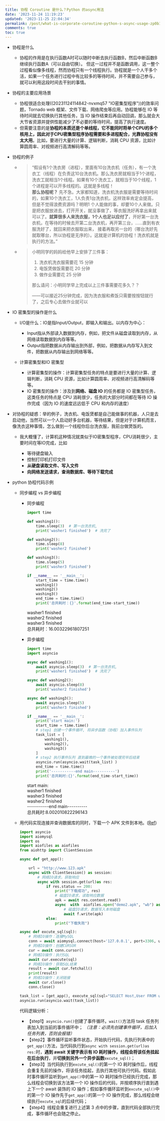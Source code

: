 ```yaml
---
title: 协程 Coroutine 是什么？Python 的async用法
date: '2023-11-24 11:19:23'
updated: '2023-11-25 22:04:34'
permalink: /post/what-is-corporate-coroutine-python-s-async-usage-zp0b11.html
comments: true
toc: true
---
```




* 协程是什么

  * 协程的作用是在执行函数A时可以随时中断去执行函数B，然后中断函数B继续执行函数A（可以自由切换）。 但这一过程并不是函数调用，这一整个过程看似像多线程，然而协程只有一个线程执行。协程就是一个人干多个活，如果一个任务进行过程中有比较多的等待时间，并不需要自己参与，就可以利用这段时间去干别的事情。
* 协程的主要应用场景

  * 协程很适合处理((20231124114842-nvxmq57 "IO密集型程序"))的效率问题，Tornado web 框架、文件下载、网络爬虫等应用。协程能够在 IO 等待时间就去切换执行其他任务，当 IO 操作结束后再自动回调，那么就会大大节省资源并提供性能减少了不必要的等待时间，提高了执行速度。
  * 但需要注意的是<span style="font-weight: bold;" data-type="strong">协程的本质还是个单线程，它不能同时将单个CPU的多个核用上，因此对于CPU密集型程序协程需要和多进程配合，光靠协程没有太大用</span>。比如，要进行大量的计算、逻辑判断，消耗 CPU 资源，比如计算圆周率、对视频进行高清解码等等。
* 协程的例子

  * > “假设有1个洗衣房（进程），里面有10台洗衣机（任务），有一个洗衣工（线程）在负责这10台洗衣机。那么洗衣房就相当于1个进程，洗衣工就相当1个线程。如果有10个洗衣工，就相当于10个线程，1个进程是可以开多线程的。这就是多线程！  
    > <span style="font-weight: bold;" data-type="strong">那么协程呢？</span>  先不急。大家都知道，洗衣机洗衣服是需要等待时间的，如果10个洗衣工，1人负责1台洗衣机，这样效率肯定会提高，但是不觉得浪费资源吗？明明1 个人能做的事，却要10个人来做。只是把衣服放进去，打开开关，就没事做了，等衣服洗好再拿出来就可以了。<span style="font-weight: bold;" data-type="strong">就算很多人来洗衣服，1个人也足以应付了</span>，开好第一台洗衣机，在等待的时候去开第二台洗衣机，再开第三台，……直到有衣服洗好了，就回来把衣服取出来， 接着再取另一台的（哪台洗好先就取哪台，所以协程是无序的）。这就是计算机的协程！洗衣机就是执行的方法。”
    >
  * > 小明同学的妈妈给他早上安排了三件事：
    >
    > 1. 洗衣机洗衣服需要花 15 分钟
    > 2. 电饭煲做饭需要花 20 分钟
    > 3. 做作业需要花 25 分钟
    >
    > 那么请问：小明同学早上完成以上三件事需要花多久？？
    >
    > ——可以接近25分钟完成，因为洗衣服和煮饭只需要按按钮就行了，之后专心去做作业就可以
    >
* IO 密集型的操作是什么

  * I/O是什么：IO是指Input/Output，即输入和输出。以内存为中心：

    * Input指从外部读入数据到内存，例如，把文件从磁盘读取到内存，从网络读取数据到内存等等。
    * Output指把数据从内存输出到外部，例如，把数据从内存写入到文件，把数据从内存输出到网络等等。
  * 计算密集型和IO 密集型

    * 计算密集型的操作：计算密集型任务的特点是要进行大量的计算、逻辑判断，消耗 CPU 资源，比如计算圆周率、对视频进行高清解码等等。
    * IO 密集型的操作：涉及到<span style="font-weight: bold;" data-type="strong">网络、磁盘 IO </span> 的任务都是 IO 密集型任务，这类任务的特点是 CPU 消耗很少，任务的大部分时间都在等待 IO 操作完成（因为 IO 的速度远远低于 CPU 和内存的速度）
* 对协程的疑惑：举的例子，洗衣机、电饭煲都是自己能做事的机器，人只是去启动他，当然可以一个人启动好多台机器，等待结果，但是对于计算机而言，像洗衣这种事情，怎么做到一个线程你后台洗衣服，我前台做煲饭的。

  * 我大概懂了，计算机这种情况就类似于IO密集型程序，CPU消耗很少，主要时间在等IO完成，比如

    * 等待键盘输入
    * 控制打印机打印文件
    * <span style="font-weight: bold;" data-type="strong">从硬盘读取文件、写入文件</span>
    * <span style="font-weight: bold;" data-type="strong">向网络发送请求，查询数据库、等待下载完成</span>
* python 协程代码示例

  * 同步编程 vs 异步编程

    * 同步编程

      ```python
      import time

      def washing1():
          time.sleep(3)  # 第一台洗衣机,
          print('washer1 finished')  # 洗完了

      def washing2():
          time.sleep(8)
          print('washer2 finished')

      def washing3():
          time.sleep(5)
          print('washer3 finished')

      if __name__ == '__main__':
          start_time = time.time()
          washing1()
          washing2()
          washing3()
          end_time = time.time()
          print('总共耗时：{}'.format(end_time-start_time))
      ```

      washer1 finished  
      washer2 finished  
      washer3 finished  
      总共耗时：16.00322961807251
    * 异步编程

      ```python
      import time
      import asyncio

      async def washing1():
          await asyncio.sleep(3)  # 第一台洗衣机,
          print('washer1 finished')  # 洗完了

      async def washing2():
          await asyncio.sleep(8)
          print('washer2 finished')

      async def washing3():
          await asyncio.sleep(5)
          print('washer3 finished')

      if __name__ == '__main__':
          print('start main:')
          start_time = time.time()
          # step1 创建一个事件循环, 将异步函数（协程）加入事件队列
          task_list = [
              washing1(),
              washing2(),
              washing3()
          ]
          # step2 执行事件队列 直到最晚的一个事件被处理完毕后结束
          asyncio.run(asyncio.wait(task_list) )
          end_time = time.time()
          print('-----------end main----------')
          print('总共耗时:{}'.format(end_time-start_time))
      ```

      start main:  
      washer1 finished  
      washer3 finished  
      washer2 finished  
      -----------end main----------  
      总共耗时:8.002010822296143
  * 用代码实现连接并查询数据库的同时，下载一个 APK 文件到本地。([Ref](https://xie.infoq.cn/article/d92c1068b9e50b55cced54708))

    ```python
    import asyncio
    import aiomysql
    import os
    import aiofiles as aiofiles
    from aiohttp import ClientSession

    async def get_app():

        url = "http://www.123.apk"
        async with ClientSession() as session:
            # 网络IO请求，获取响应
            async with session.get(url)as res:
                if res.status == 200:
                    print("下载成功", res)
                    # 磁盘IO请求，读取响应数据
                    apk = await res.content.read()
                    async  with  aiofiles.open("demo2.apk", "wb") as f:
                        # 磁盘IO请求，数据写入本地磁盘
                        await f.write(apk)
                else:
                    print("下载失败")

    async def excute_sql(sql):
        # 网络IO操作：连接MySQL
        conn = await aiomysql.connect(host='127.0.0.1', port=3306, user='root', password='123', db='mysql', )
        # 网络IO操作：创建CURSOR
        cur = await conn.cursor()
        # 网络IO操作：执行SQL
        await cur.execute(sql)
        # 网络IO操作：获取SQL结果
        result = await cur.fetchall()
        print(result)
        # 网络IO操作：关闭链接
        await cur.close()
        conn.close()

    task_list = [get_app(), execute_sql(sql="SELECT Host,User FROM user")]
    asyncio.run(asyncio.wait(task_list))

    ```

    代码逻辑分析：

    * 【step1】`asyncio.run()`​创建了事件循环。`wait()`​方法将 task 任务列表加入到当前的事件循环中； *（注意：必须先创建事件循环，后加入任务列表，否则会报错）*
    * 【step2】事件循环监听事件状态，开始执行代码，先执行列表中的`get_app()`​方法，当代码执行到`async with session.get(url)as res:`​时，<span style="font-weight: bold;" data-type="strong">遇到 await 关键字表示有 IO 耗时操作，线程会将该任务挂起在后台执行</span>，并<span style="font-weight: bold;" data-type="strong">切换到另外一个异步函数</span>​`excute_sql()`​；
    * 【step3】当代码执行到`excute_sql()`​的第一个 IO 耗时操作后，线程会重复先前的操作，将该任务挂起，去执行其他可执行代码。假如此时事件循环监听到`get_app()`​中的第一 IO 耗时操作已经执行完成，那么线程会切换到该方法第一个 IO 操作后的代码，并按顺序执行直到遇上下一个 await 装饰的 IO 操作；假如事件循环监听到`excute_sql()`​中的第一个 IO 操作先于`get_app()`​的第一个 IO 操作完成，那么线程会继续执行`excute_sql`​的后续代码；
    * 【step4】线程会重复进行上述第 3 点中的步骤，直到代码全部执行完成，事件循环也会随之停止。

‍

‍

‍
